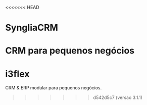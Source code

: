 <<<<<<< HEAD
# SyngliaCRM
CRM para pequenos negócios
=======
# i3flex

CRM & ERP modular para pequenos negócios.
>>>>>>> d542d5c7 (versao 3.1.1)
